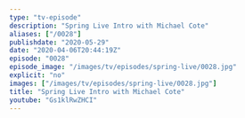 ```yaml
---
type: "tv-episode"
description: "Spring Live Intro with Michael Cote"
aliases: ["/0028"]
publishdate: "2020-05-29"
date: "2020-04-06T20:44:19Z"
episode: "0028"
episode_image: "/images/tv/episodes/spring-live/0028.jpg"
explicit: "no"
images: ["/images/tv/episodes/spring-live/0028.jpg"]
title: "Spring Live Intro with Michael Cote"
youtube: "Gs1klRwZHCI"
---
```

